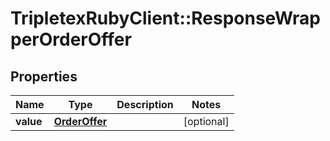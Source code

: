 # TripletexRubyClient::ResponseWrapperOrderOffer

## Properties
Name | Type | Description | Notes
------------ | ------------- | ------------- | -------------
**value** | [**OrderOffer**](OrderOffer.md) |  | [optional] 


